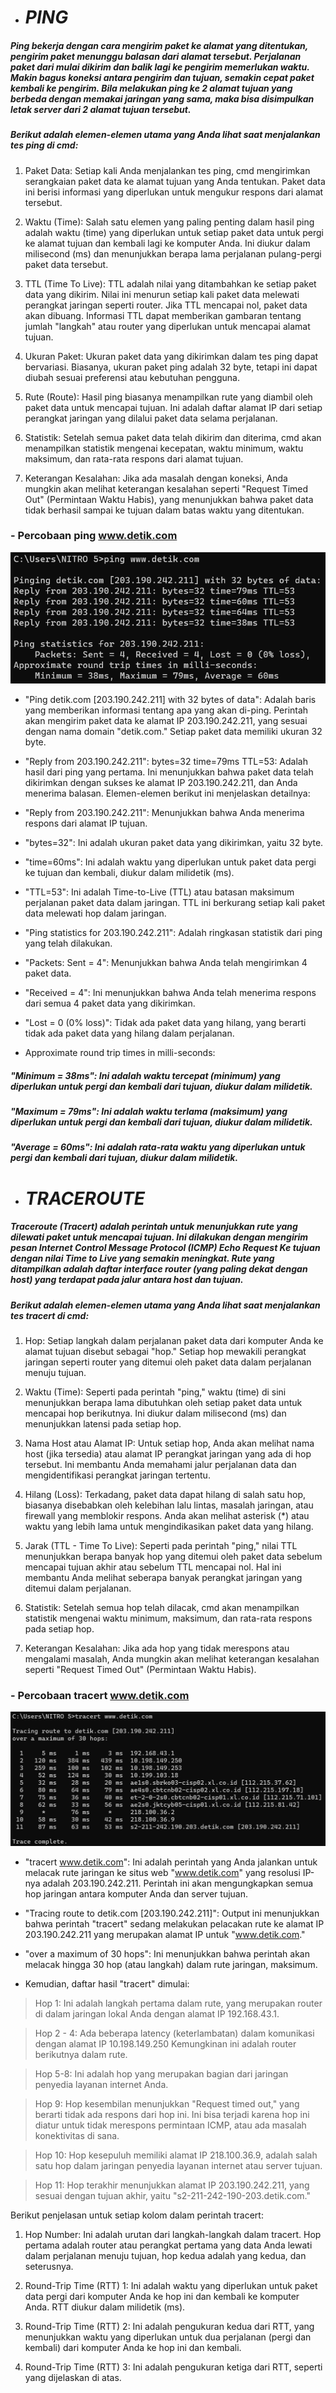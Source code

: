 - # _PING_
##### Ping bekerja dengan cara mengirim paket ke alamat yang ditentukan, pengirim paket menunggu balasan dari alamat tersebut. Perjalanan paket dari mulai dikirim dan balik lagi ke pengirim memerlukan waktu. Makin bagus koneksi antara pengirim dan tujuan, semakin cepat paket kembali ke pengirim. Bila melakukan ping ke 2 alamat tujuan yang berbeda dengan memakai jaringan yang sama, maka bisa disimpulkan letak server dari 2 alamat tujuan tersebut.

##### Berikut adalah elemen-elemen utama yang Anda lihat saat menjalankan tes ping di cmd:

1. Paket Data: Setiap kali Anda menjalankan tes ping, cmd mengirimkan serangkaian paket data ke alamat tujuan yang Anda tentukan. Paket data ini berisi informasi yang diperlukan untuk mengukur respons dari alamat tersebut.

2. Waktu (Time): Salah satu elemen yang paling penting dalam hasil ping adalah waktu (time) yang diperlukan untuk setiap paket data untuk pergi ke alamat tujuan dan kembali lagi ke komputer Anda. Ini diukur dalam milisecond (ms) dan menunjukkan berapa lama perjalanan pulang-pergi paket data tersebut.

3. TTL (Time To Live): TTL adalah nilai yang ditambahkan ke setiap paket data yang dikirim. Nilai ini menurun setiap kali paket data melewati perangkat jaringan seperti router. Jika TTL mencapai nol, paket data akan dibuang. Informasi TTL dapat memberikan gambaran tentang jumlah "langkah" atau router yang diperlukan untuk mencapai alamat tujuan.

4. Ukuran Paket: Ukuran paket data yang dikirimkan dalam tes ping dapat bervariasi. Biasanya, ukuran paket ping adalah 32 byte, tetapi ini dapat diubah sesuai preferensi atau kebutuhan pengguna.

5. Rute (Route): Hasil ping biasanya menampilkan rute yang diambil oleh paket data untuk mencapai tujuan. Ini adalah daftar alamat IP dari setiap perangkat jaringan yang dilalui paket data selama perjalanan.

6. Statistik: Setelah semua paket data telah dikirim dan diterima, cmd akan menampilkan statistik mengenai kecepatan, waktu minimum, waktu maksimum, dan rata-rata respons dari alamat tujuan.

7. Keterangan Kesalahan: Jika ada masalah dengan koneksi, Anda mungkin akan melihat keterangan kesalahan seperti "Request Timed Out" (Permintaan Waktu Habis), yang menunjukkan bahwa paket data tidak berhasil sampai ke tujuan dalam batas waktu yang ditentukan.

### - Percobaan ping www.detik.com

![ping](https://github.com/qiau/Konsep-Jaringan/blob/main/assets/pingminggu%207.png)

- "Ping detik.com [203.190.242.211] with 32 bytes of data": Adalah baris yang memberikan informasi tentang apa yang akan di-ping. Perintah akan mengirim paket data ke alamat IP 203.190.242.211, yang sesuai dengan nama domain "detik.com." Setiap paket data memiliki ukuran 32 byte.

- "Reply from 203.190.242.211": bytes=32 time=79ms TTL=53: Adalah hasil dari ping yang pertama. Ini menunjukkan bahwa paket data telah dikirimkan dengan sukses ke alamat IP 203.190.242.211, dan Anda menerima balasan. Elemen-elemen berikut ini menjelaskan detailnya:

- "Reply from 203.190.242.211": Menunjukkan bahwa Anda menerima respons dari alamat IP tujuan.

- "bytes=32": Ini adalah ukuran paket data yang dikirimkan, yaitu 32 byte.

- "time=60ms": Ini adalah waktu yang diperlukan untuk paket data pergi ke tujuan dan kembali, diukur dalam milidetik (ms).

- "TTL=53": Ini adalah Time-to-Live (TTL) atau batasan maksimum perjalanan paket data dalam jaringan. TTL ini berkurang setiap kali paket data melewati hop dalam jaringan.

- "Ping statistics for 203.190.242.211": Adalah ringkasan statistik dari ping yang telah dilakukan.

- "Packets: Sent = 4": Menunjukkan bahwa Anda telah mengirimkan 4 paket data.
  
- "Received = 4": Ini menunjukkan bahwa Anda telah menerima respons dari semua 4 paket data yang dikirimkan.
  
- "Lost = 0 (0% loss)": Tidak ada paket data yang hilang, yang berarti tidak ada paket data yang hilang dalam perjalanan.

- Approximate round trip times in milli-seconds:
#####  "Minimum = 38ms": Ini adalah waktu tercepat (minimum) yang diperlukan untuk pergi dan kembali dari tujuan, diukur dalam milidetik.
#####  "Maximum = 79ms": Ini adalah waktu terlama (maksimum) yang diperlukan untuk pergi dan kembali dari tujuan, diukur dalam milidetik.
#####  "Average = 60ms": Ini adalah rata-rata waktu yang diperlukan untuk pergi dan kembali dari tujuan, diukur dalam milidetik.
#
- # _TRACEROUTE_
##### Traceroute (Tracert) adalah perintah untuk menunjukkan rute yang dilewati paket untuk mencapai tujuan. Ini dilakukan dengan mengirim pesan Internet Control Message Protocol (ICMP) Echo Request Ke tujuan dengan nilai Time to Live yang semakin meningkat. Rute yang ditampilkan adalah daftar interface router (yang paling dekat dengan host) yang terdapat pada jalur antara host dan tujuan.

##### Berikut adalah elemen-elemen utama yang Anda lihat saat menjalankan tes tracert di cmd:

1. Hop: Setiap langkah dalam perjalanan paket data dari komputer Anda ke alamat tujuan disebut sebagai "hop." Setiap hop mewakili perangkat jaringan seperti router yang ditemui oleh paket data dalam perjalanan menuju tujuan.

2. Waktu (Time): Seperti pada perintah "ping," waktu (time) di sini menunjukkan berapa lama dibutuhkan oleh setiap paket data untuk mencapai hop berikutnya. Ini diukur dalam milisecond (ms) dan menunjukkan latensi pada setiap hop.

3. Nama Host atau Alamat IP: Untuk setiap hop, Anda akan melihat nama host (jika tersedia) atau alamat IP perangkat jaringan yang ada di hop tersebut. Ini membantu Anda memahami jalur perjalanan data dan mengidentifikasi perangkat jaringan tertentu.

4. Hilang (Loss): Terkadang, paket data dapat hilang di salah satu hop, biasanya disebabkan oleh kelebihan lalu lintas, masalah jaringan, atau firewall yang memblokir respons. Anda akan melihat asterisk (\*) atau waktu yang lebih lama untuk mengindikasikan paket data yang hilang.

5. Jarak (TTL - Time To Live): Seperti pada perintah "ping," nilai TTL menunjukkan berapa banyak hop yang ditemui oleh paket data sebelum mencapai tujuan akhir atau sebelum TTL mencapai nol. Hal ini membantu Anda melihat seberapa banyak perangkat jaringan yang ditemui dalam perjalanan.

6. Statistik: Setelah semua hop telah dilacak, cmd akan menampilkan statistik mengenai waktu minimum, maksimum, dan rata-rata respons pada setiap hop.

7. Keterangan Kesalahan: Jika ada hop yang tidak merespons atau mengalami masalah, Anda mungkin akan melihat keterangan kesalahan seperti "Request Timed Out" (Permintaan Waktu Habis).

### - Percobaan tracert www.detik.com

![tracert](https://github.com/qiau/Konsep-Jaringan/blob/main/assets/tracertminggu7.png)

- "tracert www.detik.com": Ini adalah perintah yang Anda jalankan untuk melacak rute jaringan ke situs web "www.detik.com" yang resolusi IP-nya adalah 203.190.242.211. Perintah ini akan mengungkapkan semua hop jaringan antara komputer Anda dan server tujuan.

- "Tracing route to detik.com [203.190.242.211]": Output ini menunjukkan bahwa perintah "tracert" sedang melakukan pelacakan rute ke alamat IP 203.190.242.211 yang merupakan alamat IP untuk "www.detik.com."

- "over a maximum of 30 hops": Ini menunjukkan bahwa perintah akan melacak hingga 30 hop (atau langkah) dalam rute jaringan, maksimum.

- Kemudian, daftar hasil "tracert" dimulai:

> Hop 1: Ini adalah langkah pertama dalam rute, yang merupakan router di dalam jaringan lokal Anda dengan alamat IP 192.168.43.1.

> Hop 2 - 4: Ada beberapa latency (keterlambatan) dalam komunikasi dengan alamat IP 10.198.149.250 Kemungkinan ini adalah router berikutnya dalam rute.

> Hop 5-8: Ini adalah hop yang merupakan bagian dari jaringan penyedia layanan internet Anda.

> Hop 9: Hop kesembilan menunjukkan "Request timed out," yang berarti tidak ada respons dari hop ini. Ini bisa terjadi karena hop ini diatur untuk tidak merespons permintaan ICMP, atau ada masalah konektivitas di sana.

> Hop 10: Hop kesepuluh memiliki alamat IP 218.100.36.9, adalah salah satu hop dalam jaringan penyedia layanan internet atau server tujuan.

> Hop 11: Hop terakhir menunjukkan alamat IP 203.190.242.211, yang sesuai dengan tujuan akhir, yaitu "s2-211-242-190-203.detik.com."

Berikut penjelasan untuk setiap kolom dalam perintah tracert:

1. Hop Number: Ini adalah urutan dari langkah-langkah dalam tracert. Hop pertama adalah router atau perangkat pertama yang data Anda lewati dalam perjalanan menuju tujuan, hop kedua adalah yang kedua, dan seterusnya.

2. Round-Trip Time (RTT) 1: Ini adalah waktu yang diperlukan untuk paket data pergi dari komputer Anda ke hop ini dan kembali ke komputer Anda. RTT diukur dalam milidetik (ms).

3. Round-Trip Time (RTT) 2: Ini adalah pengukuran kedua dari RTT, yang menunjukkan waktu yang diperlukan untuk dua perjalanan (pergi dan kembali) dari komputer Anda ke hop ini dan kembali.

4. Round-Trip Time (RTT) 3: Ini adalah pengukuran ketiga dari RTT, seperti yang dijelaskan di atas.

